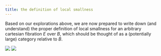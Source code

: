 ```yaml
---
title: the definition of local smallness
---
```


Based on our explorations above, we are now prepared to write down (and
understand) the proper definition of local smallness for an arbitrary cartesian fibration $E$ over $B$, which should be thought of as a (potentially large) category relative to $B$.

![](frct-001C)
![](frct-001B)
